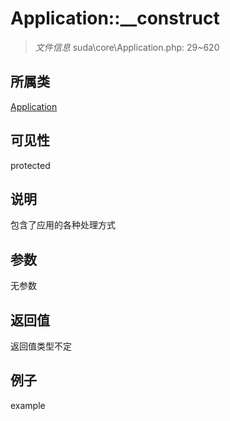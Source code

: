 # Application::__construct

> *文件信息* suda\core\Application.php: 29~620
## 所属类 

[Application](../Application.md)

## 可见性

  protected  
## 说明


包含了应用的各种处理方式

## 参数

无参数

## 返回值
返回值类型不定

## 例子

example